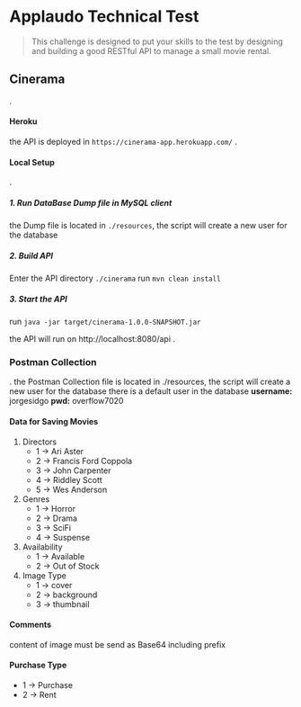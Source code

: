 # Applaudo Technical Test
> This challenge is designed to put your skills to the test by designing and building a good RESTful API to manage a small movie rental.


## Cinerama
.
#### Heroku

the API is deployed in ```https://cinerama-app.herokuapp.com/```
.
#### Local Setup
.
##### 1. Run DataBase Dump file in MySQL client

the Dump file is located in ```./resources```, the script will create a new user for the database

##### 2. Build API 

Enter the API directory ```./cinerama```
run ```mvn clean install```

##### 3. Start the API 

run ```java -jar target/cinerama-1.0.0-SNAPSHOT.jar```

the API will run on http://localhost:8080/api
.
### Postman Collection
.
the Postman Collection file is located in ./resources, the script will create a new user for the database
there is a default user in the database 
**username:** jorgesidgo
**pwd:** overflow7020

#### Data for Saving Movies

1. Directors
    - 1 -> Ari Aster
    - 2 -> Francis Ford Coppola
    - 3 -> John Carpenter
    - 4 -> Riddley Scott
    - 5 -> Wes Anderson
2. Genres
    - 1 -> Horror
    - 2 -> Drama
    - 3 -> SciFi
    - 4 -> Suspense
3. Availability
    - 1 -> Available
    - 2 -> Out of Stock
4. Image Type
    - 1 -> cover
    - 2 -> background
    - 3 -> thumbnail

#### Comments

content of image must be send as Base64 including prefix

#### Purchase Type

* 1 -> Purchase
* 2 -> Rent